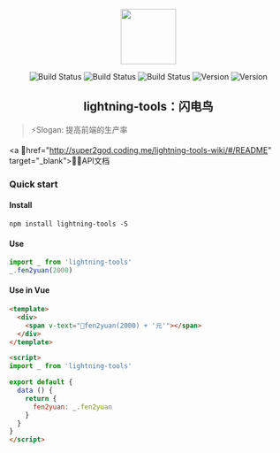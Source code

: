 <p align="center"><a href="https://www.npmjs.com/package/lightning-tools" target="_blank"><img width="100"src="http://outt0i9l8.bkt.clouddn.com/lightning.png"></a></p>

<p align="center">
    <a href="https://www.npmjs.com/package/lightning-tools" target="_blank"><img src="https://img.shields.io/badge/version-1.1.4-blue.svg?style=flat" alt="Build Status"></a>
    <a href="https://www.npmjs.com/package/lightning-tools" target="_blank" target="_blank"><img src="https://img.shields.io/travis/rust-lang/rust.svg" alt="Build Status"></a>
    <a href="https://www.npmjs.com/package/lightning-tools" target="_blank"><img src="https://img.shields.io/packagist/l/doctrine/orm.svg" alt="Build Status"></a>
    <a href="https://www.npmjs.com/package/lightning-tools" target="_blank"><img src="https://img.shields.io/npm/v/npm.svg" alt="Version"></a>
    <a href="https://www.npmjs.com/package/lightning-tools" target="_blank"><img src="https://img.shields.io/badge/dependency-lodash-ff69b4.svg" alt="Version"></a>
</p>

<h2 align="center">lightning-tools：闪电鸟</h2>

> :zap:Slogan: 提高前端的生产率

<a href="http://super2god.coding.me/lightning-tools-wiki/#/README" target="_blank">:eyes:API文档<a>

### Quick start

#### Install
```
npm install lightning-tools -S
```

#### Use
```js
import _ from 'lightning-tools'
_.fen2yuan(2000)
```

#### Use in Vue
```html
<template>
  <div>
    <span v-text="fen2yuan(2000) + '元'"></span>
  </div>
</template>

<script>
import _ from 'lightning-tools'

export default {
  data () {
    return {
      fen2yuan: _.fen2yuan
    }
  }
}
</script>
```